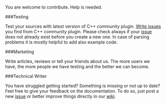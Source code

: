You are welcome to contribute. Help is needed.

###Testing

Test your sources with latest version of C++ community plugin. [Write issues](https://github.com/wenns/sonar-cxx/issues) you find from C++ community plugin. Please check always if your [issue](https://github.com/wenns/sonar-cxx/issues?state=open) does not already exist before you create a new one. In case of parsing problems it is mostly helpful to add also example code.

###Marketing

Write articles, reviews or tell your friends about us. The more users we have, the more people we have testing and the better we can become.

###Technical Writer

You have struggled getting started? Something is missing or not up to date? Feel free to give your feedback on the documentation. To do so, just post a new [issue](https://github.com/wenns/sonar-cxx/issues) or better improve things directly in our [wiki](https://github.com/wenns/sonar-cxx/wiki).